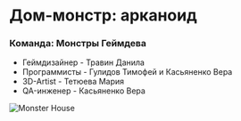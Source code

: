 # Дом-монстр: арканоид
### Команда: Монстры Геймдева

- Геймдизайнер - Травин Данила
- Программисты - Гулидов Тимофей и Касьяненко Вера
- 3D-Artist - Тетюева Мария
- QA-инженер - Касьяненко Вера

<img src="https://avatars.mds.yandex.net/get-kinopoisk-image/1900788/282e494a-f1da-4bb5-89ac-05f809db0f93/1920x" alt="Monster House">